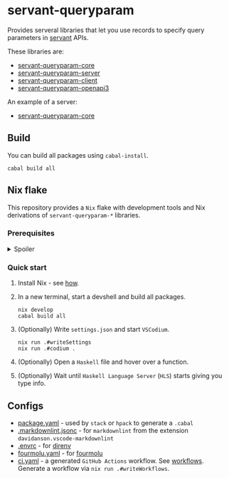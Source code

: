 # servant-queryparam

Provides serveral libraries that let you use records to specify query parameters in [servant](https://hackage.haskell.org/package/servant) APIs.

These libraries are:

- [servant-queryparam-core](./servant-queryparam-core)
- [servant-queryparam-server](./servant-queryparam-server)
- [servant-queryparam-client](./servant-queryparam-client)
- [servant-queryparam-openapi3](./servant-queryparam-openapi3)

An example of a server:

- [servant-queryparam-core](./servant-queryparam-example)

## Build

You can build all packages using `cabal-install`.

```console
cabal build all
```

## Nix flake

This repository provides a `Nix` flake with development tools and Nix derivations of `servant-queryparam-*` libraries.

### Prerequisites

<details>

  <summary>Spoiler</summary>

- [flake.nix](./flake.nix) - code in this flake is extensively commented.
- [language-tools/haskell](https://github.com/deemp/flakes/blob/main/language-tools/haskell/flake.nix) - a flake that conveniently provides `Haskell` tools.
- [Conventions](https://github.com/deemp/flakes/blob/main/README/Conventions.md#dev-tools) - I recommended to use this flake just for development. For packaging an app, make another flake with a limited number of inputs to reduce the `flake.lock` size.

See these for additional info:

- [codium-generic](https://github.com/deemp/flakes/tree/main/templates/codium/generic#readme) - info just about `VSCodium` with extensions.
- [codium-haskell](https://github.com/deemp/flakes/tree/main/templates/codium/haskell#readme) - an advanced version of this flake.
  - Shows how to build a static binary from your package and how to make a Docker image with it.
- [Haskell](https://github.com/deemp/flakes/blob/main/README/Haskell.md) - general info about `Haskell` tools.
- [Troubleshooting](https://github.com/deemp/flakes/blob/main/README/Troubleshooting.md)
- [Prerequisites](https://github.com/deemp/flakes#prerequisites)
- [Nixpkgs support for incremental Haskell builds](https://www.haskellforall.com/2022/12/nixpkgs-support-for-incremental-haskell.html)
- [flakes](https://github.com/deemp/flakes#readme) - my Nix flakes that may be useful for you.

</details>

### Quick start

1. Install Nix - see [how](https://github.com/deemp/flakes/blob/main/README/InstallNix.md).

1. In a new terminal, start a devshell and build all packages.

    ```console
    nix develop
    cabal build all
    ```

1. (Optionally) Write `settings.json` and start `VSCodium`.

    ```console
    nix run .#writeSettings
    nix run .#codium .
    ```

1. (Optionally) Open a `Haskell` file and hover over a function.

1. (Optionally) Wait until `Haskell Language Server` (`HLS`) starts giving you type info.

## Configs

- [package.yaml](./package.yaml) - used by `stack` or `hpack` to generate a `.cabal`
- [.markdownlint.jsonc](./.markdownlint.jsonc) - for `markdownlint` from the extension `davidanson.vscode-markdownlint`
- [.envrc](./.envrc) - for [direnv](https://github.com/direnv/direnv)
- [fourmolu.yaml](./fourmolu.yaml) - for [fourmolu](https://github.com/fourmolu/fourmolu#configuration)
- [ci.yaml](.github/workflows/ci.yaml) - a generated `GitHub Actions` workflow. See [workflows](https://github.com/deemp/flakes/tree/main/workflows). Generate a workflow via `nix run .#writeWorkflows`.
